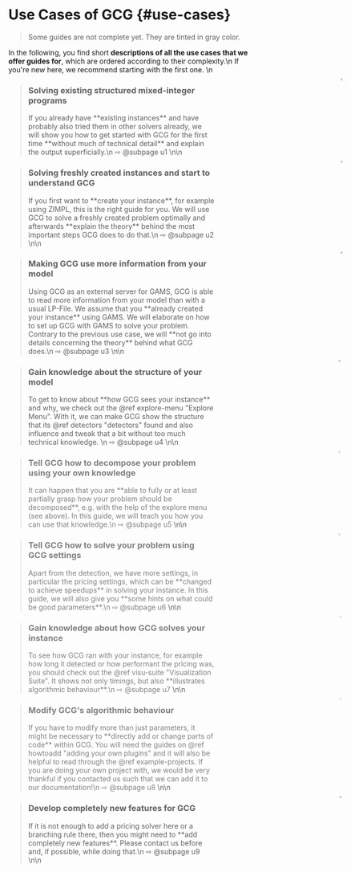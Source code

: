 # Use Cases of GCG {#use-cases}
> Some guides are not complete yet. They are tinted in gray color.

In the following, you find short **descriptions of all the use cases that
we offer guides for**, which are ordered according to their complexity.\n
If you're new here, we recommend starting with the first one.
\n

> <div style="width:80%">
> <img src="user.png" style="vertical-align:middle; height:3%; position:absolute; right:40px; margin-top: -1em;">
> <h3> Solving existing structured mixed-integer programs</h3>
> If you already have **existing instances** and have probably also tried them in other
> solvers already, we will show you how to get started with GCG for the first time 
> **without much of technical detail** and explain the output superficially.\n
> ⇨ @subpage u1
> \n\n
> </div>

> <div style="width:80%">
> <img src="user.png" style="vertical-align:middle; height:3%; position:absolute; right:40px; margin-top: -1em;">
> <h3> Solving freshly created instances and start to understand GCG</h3>
> If you first want to **create your instance**, for example using ZIMPL,
> this is the right guide for you. We will use GCG to solve a freshly created problem
> optimally and afterwards **explain the theory** behind the most important
> steps GCG does to do that.\n 
> ⇨ @subpage u2
> \n\n
> </div>

> <div style="width:80%">
> <img src="user.png" style="vertical-align:middle; height:3%; position:absolute; right:40px; margin-top: -1em;">
> <h3> Making GCG use more information from your model</h3>
> Using GCG as an external server for GAMS, GCG is able to read more information from your model than
> with a usual LP-File. We assume that you **already created your instance** using GAMS. 
> We will elaborate on how to set up GCG with GAMS to solve your problem.
> Contrary to the previous use case, we will **not go into details concerning the theory**
> behind what GCG does.\n 
> ⇨ @subpage u3
> \n\n
> </div>

> <div style="width:80%">
> <img src="expert.png" style="vertical-align:middle; height:3.4%; position:absolute; right:40px; margin-top: -1em;">
> <h3> Gain knowledge about the structure of your model</h3>
> To get to know about **how GCG sees your instance** and why, we check out the 
> @ref explore-menu "Explore Menu". With it, we can make GCG show the structure that its
> @ref detectors "detectors" found and also influence and tweak that a bit without 
> too much technical knowledge. \n
> ⇨ @subpage u4
> \n\n
> </div>

> <div style="width:80%">
> <img src="expert.png" style="vertical-align:middle; height:3.4%; position:absolute; right:40px; margin-top: -1em; opacity: 0.5;">
> <h3 style="color:gray;">Tell GCG how to decompose your problem using your own knowledge</h3>
> <span style="color:gray;">
> It can happen that you are **able to fully or at least partially grasp how your problem should be decomposed**,
> e.g. with the help of the explore menu (see above). In this guide, we will teach you how you can use that knowledge.\n
> ⇨ @subpage u5 
> </span>
> \n\n
> </div>

> <div style="width:80%">
> <img src="expert.png" style="vertical-align:middle; height:3.4%; position:absolute; right:40px; margin-top: -1em; opacity: 0.5;">
> <h3 style="color:gray;"> Tell GCG how to solve your problem using GCG settings</h3>
> <span style="color:gray;">
> Apart from the detection, we have more settings, in particular the pricing settings, which can be 
> **changed to achieve speedups** in solving your instance. In this guide, we will also give you 
> **some hints on what could be good parameters**.\n
> ⇨ @subpage u6
> </span>
> \n\n
> </div>

> <div style="width:80%">
> <img src="scientist.png" style="vertical-align:middle; height:3.2%; position:absolute; right:40px; margin-top: -1em; opacity: 0.5;">
> <h3 style="color:gray;"> Gain knowledge about how GCG solves your instance</h3>
> <span style="color:gray;">
> To see how GCG ran with your instance, for example how long it detected or how performant
> the pricing was, you should check out the @ref visu-suite "Visualization Suite". It shows not only
> timings, but also **illustrates algorithmic behaviour**.\n
> ⇨ @subpage u7
> </span>
> \n\n
> </div>

> <div style="width:80%">
> <img src="scientist.png" style="vertical-align:middle; height:3.2%; position:absolute; right:40px; margin-top: -1em; opacity: 0.5;">
> <h3 style="color:gray;"> Modify GCG's algorithmic behaviour</h3>
> <span style="color:gray;">
> If you have to modify more than just parameters, it might be necessary to **directly add or change parts of code** 
> within GCG. You will need the guides on @ref howtoadd "adding your own plugins" and it will also
> be helpful to read through the @ref example-projects. If you are doing your own project with, 
> we would be very thankful if you contacted us such that we can add it to our documentation!\n
> ⇨ @subpage u8
> </span>
> \n\n
> </div>

> <div style="width:80%">
> <img src="developer.png" style="vertical-align:middle; height:3.2%; position:absolute; right:40px; margin-top: -1em;">
> <h3> Develop completely new features for GCG</h3>
> If it is not enough to add a pricing solver here or a branching rule there, then you might need to 
> **add completely new features**. Please contact us before and, if possible, while doing that.\n
> ⇨ @subpage u9
> \n\n
> </div>
